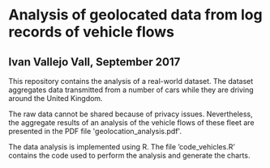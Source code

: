 # Analysis of geolocated data from log records of vehicle flows
## Ivan Vallejo Vall, September 2017

This repository contains the analysis of a real-world dataset. The dataset aggregates data transmitted from a number of cars while they are driving around the United Kingdom.

The raw data cannot be shared because of privacy issues. Nevertheless, the aggregate results of an analysis of the vehicle flows of these fleet are presented in the PDF file 'geolocation_analysis.pdf'.

The data analysis is implemented using R. The file ’code_vehicles.R’ contains the code used to perform the analysis and generate the charts.